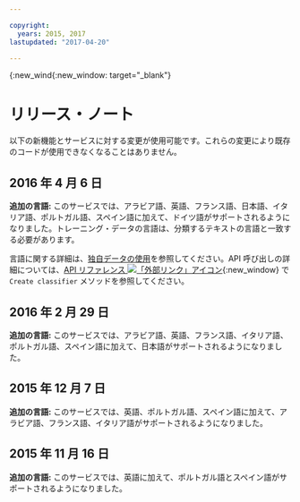 ```yaml
---

copyright:
  years: 2015, 2017
lastupdated: "2017-04-20"

---
```


{:new_wind{:new_window: target="_blank"}

# リリース・ノート
以下の新機能とサービスに対する変更が使用可能です。これらの変更により既存のコードが使用できなくなることはありません。

## 2016 年 4 月 6 日

**追加の言語:** このサービスでは、アラビア語、英語、フランス語、日本語、イタリア語、ポルトガル語、スペイン語に加えて、ドイツ語がサポートされるようになりました。トレーニング・データの言語は、分類するテキストの言語と一致する必要があります。

言語に関する詳細は、[独自データの使用](docs/natural-language-classifier/using-your-data.html#languages)を参照してください。API 呼び出しの詳細については、[API リファレンス ![「外部リンク」アイコン](../../icons/launch-glyph.svg "「外部リンク」アイコン")](http://www.ibm.com/watson/developercloud/natural-language-classifier/api/v1/){:new_window} で `Create classifier` メソッドを参照してください。

## 2016 年 2 月 29 日

**追加の言語:** このサービスでは、アラビア語、英語、フランス語、イタリア語、ポルトガル語、スペイン語に加えて、日本語がサポートされるようになりました。

## 2015 年 12 月 7 日

**追加の言語:** このサービスでは、英語、ポルトガル語、スペイン語に加えて、アラビア語、フランス語、イタリア語がサポートされるようになりました。

## 2015 年 11 月 16 日

**追加の言語:** このサービスでは、英語に加えて、ポルトガル語とスペイン語がサポートされるようになりました。
